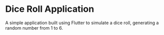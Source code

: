 # Dice Roll Application

A simple application built using Flutter to simulate a dice roll, generating a random number from 1 to 6.
